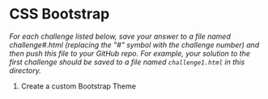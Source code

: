 # CSS Bootstrap

_For each challenge listed below, save your answer to a file named challenge#.html (replacing the
"#" symbol with the challenge number) and then push this file to your GitHub repo. For example, your
solution to the first challenge should be saved to a file named ```challenge1.html``` in this
directory._

1. Create a custom Bootstrap Theme
